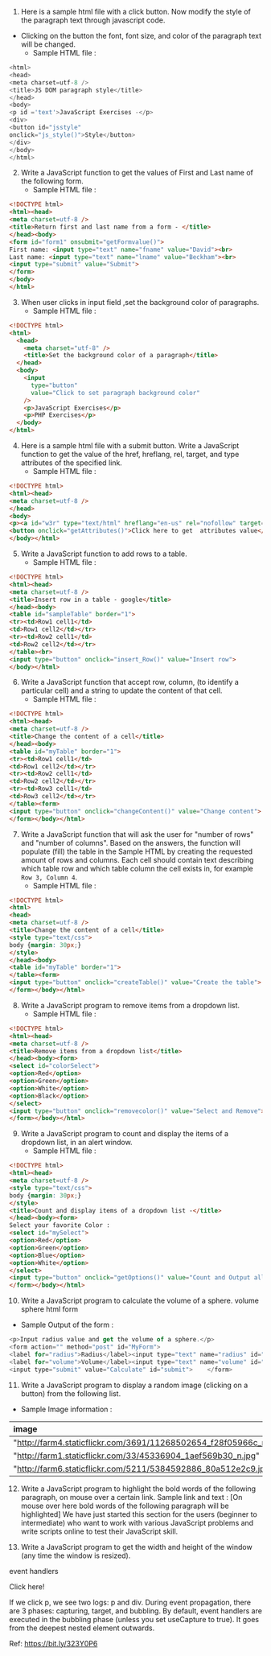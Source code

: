 1. Here is a sample html file with a click button. Now modify the style of the paragraph text through javascript code.

* Clicking on the button the font, font size, and color of the paragraph text will be changed.
  - Sample HTML file :

```js <!DOCTYPE html>
<html>
<head>
<meta charset=utf-8 />
<title>JS DOM paragraph style</title>
</head> 
<body>
<p id ='text'>JavaScript Exercises -</p> 
<div>
<button id="jsstyle"
onclick="js_style()">Style</button>
</div>
</body>
</html> 
```

2. Write a JavaScript function to get the values of First and Last name of the following form.
   - Sample HTML file :
```html
<!DOCTYPE html>
<html><head>
<meta charset=utf-8 />
<title>Return first and last name from a form - </title>
</head><body>
<form id="form1" onsubmit="getFormvalue()">
First name: <input type="text" name="fname" value="David"><br>
Last name: <input type="text" name="lname" value="Beckham"><br>
<input type="submit" value="Submit">
</form>
</body>
</html>
```

3. When user clicks in input field ,set the background color of paragraphs.
    - Sample HTML file :

```html 
<!DOCTYPE html>
<html>
  <head>
    <meta charset="utf-8" />
    <title>Set the background color of a paragraph</title>
  </head>
  <body>
    <input
      type="button"
      value="Click to set paragraph background color"
    />
    <p>JavaScript Exercises</p>
    <p>PHP Exercises</p>
  </body>
</html>
``` 

4. Here is a sample html file with a submit button. Write a JavaScript function to get the value of the href, hreflang, rel, target, and type attributes of the specified link.
    - Sample HTML file :
```html
<!DOCTYPE html>
<html><head>
<meta charset=utf-8 />
</head>
<body>
<p><a id="w3r" type="text/html" hreflang="en-us" rel="nofollow" target="_self" href="https://www.google.com/">google</a></p>
<button onclick="getAttributes()">Click here to get  attributes value</button>
</body></html>
```

5. Write a JavaScript function to add rows to a table.
      - Sample HTML file :
```html
<!DOCTYPE html>
<html><head>
<meta charset=utf-8 />
<title>Insert row in a table - google</title>
</head><body>
<table id="sampleTable" border="1">
<tr><td>Row1 cell1</td>
<td>Row1 cell2</td></tr>
<tr><td>Row2 cell1</td>
<td>Row2 cell2</td></tr>
</table><br>
<input type="button" onclick="insert_Row()" value="Insert row"> 
</body></html>
```

6. Write a JavaScript function that accept row, column, (to identify a particular cell) and a string to update the content of that cell.
   - Sample HTML file :
```html
<!DOCTYPE html>
<html><head>
<meta charset=utf-8 />
<title>Change the content of a cell</title>
</head><body>
<table id="myTable" border="1">
<tr><td>Row1 cell1</td>
<td>Row1 cell2</td></tr>
<tr><td>Row2 cell1</td>
<td>Row2 cell2</td></tr>
<tr><td>Row3 cell1</td>
<td>Row3 cell2</td></tr>
</table><form>
<input type="button" onclick="changeContent()" value="Change content">
</form></body></html>
```

7. Write a JavaScript function that will ask the user for "number of rows" and "number of columns". Based on the answers, the function will populate (fill) the table in the Sample HTML by creating the requested amount of rows and columns. Each cell should contain text describing which table row and which table column the cell exists in, for example `Row 3, Column 4`.
   - Sample HTML file :
```html
<!DOCTYPE html>
<html>
<head>
<meta charset=utf-8 />
<title>Change the content of a cell</title>
<style type="text/css">
body {margin: 30px;}
</style>  
</head><body>
<table id="myTable" border="1">
</table><form>
<input type="button" onclick="createTable()" value="Create the table">
</form></body></html>
```

8. Write a JavaScript program to remove items from a dropdown list.
      - Sample HTML file :
```html
<!DOCTYPE html>
<html><head>
<meta charset=utf-8 />
<title>Remove items from a dropdown list</title>
</head><body><form>
<select id="colorSelect">
<option>Red</option>
<option>Green</option>
<option>White</option>
<option>Black</option>
</select>
<input type="button" onclick="removecolor()" value="Select and Remove">
</form></body></html>
```

9. Write a JavaScript program to count and display the items of a dropdown list, in an alert window.
   - Sample HTML file :
```html
<!DOCTYPE html>
<html><head>
<meta charset=utf-8 />
<style type="text/css">
body {margin: 30px;}
</style>   
<title>Count and display items of a dropdown list -</title>
</head><body><form>
Select your favorite Color :
<select id="mySelect">
<option>Red</option>
<option>Green</option>
<option>Blue</option>
<option>White</option>
</select>
<input type="button" onclick="getOptions()" value="Count and Output all items">
</form></body></html>
``` 

10. Write a JavaScript program to calculate the volume of a sphere.
volume sphere html form
  - Sample Output of the form :
  ```js
  <p>Input radius value and get the volume of a sphere.</p>
<form action="" method="post" id="MyForm">
<label for="radius">Radius</label><input type="text" name="radius" id="radius" required>
<label for="volume">Volume</label><input type="text" name="volume" id="volume">
<input type="submit" value="Calculate" id="submit">    </form>
``` 

11. Write a JavaScript program to display a random image (clicking on a button) from the following list.
  - Sample Image information :

| image   | width     | height     |
| :------------- | :----------: | -----------: |
|   "http://farm4.staticflickr.com/3691/11268502654_f28f05966c_m.jpg"| 240   | 160    |
| "http://farm1.staticflickr.com/33/45336904_1aef569b30_n.jpg"   | 320 | 195| |
| "http://farm6.staticflickr.com/5211/5384592886_80a512e2c9.jpg"   | 500 | 343|

12. Write a JavaScript program to highlight the bold words of the following paragraph, on mouse over a certain link.
    Sample link and text :
    [On mouse over here bold words of the following paragraph will be highlighted]
    We have just started this section for the users (beginner to intermediate) who want to work with various JavaScript problems and write scripts online to test their JavaScript skill.

13. Write a JavaScript program to get the width and height of the window (any time the window is resized).

event handlers

<div onclick="console.log('div')">
  <p onclick="console.log('p')">
    Click here!
  </p>
</div>
If we click p, we see two logs: p and div. During event propagation, there are 3 phases: capturing, target, and bubbling. By default, event handlers are executed in the bubbling phase (unless you set useCapture to true). It goes from the deepest nested element outwards.

Ref: https://bit.ly/323Y0P6
